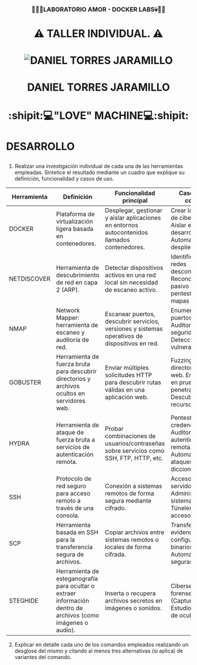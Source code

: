 ### **<p align="center">:imp::rotating_light::skull:LABORATORIO AMOR - DOCKER LABS:skull::rotating_light::imp:</p>**
# **<p align="center">:warning: TALLER INDIVIDUAL. :warning:</p>**
# <p align="center">![DANIEL TORRES JARAMILLO](https://cdn.hashnode.com/res/hashnode/image/upload/v1721789878989/a33685bd-c727-4147-90b5-101ab06186a7.jpeg?w=1600&h=840&fit=crop&crop=entropy&auto=compress,format&format=webp)</p>

# <p align="center">DANIEL TORRES JARAMILLO
# <p align="center">:shipit::computer:**"LOVE" MACHINE**:computer::shipit: </p>

# <p align="LEFT">DESARROLLO
1.	Realizar una investigación individual de cada una de las herramientas empleadas. Sintetice el resultado mediante un cuadro que explique su definición, funcionalidad y casos de uso.

|      Herramienta     |      Definición                                                                                                       |      Funcionalidad principal                                                                            |      Casos de uso comunes                                                                                                                      |
|----------------------|-----------------------------------------------------------------------------------------------------------------------|---------------------------------------------------------------------------------------------------------|------------------------------------------------------------------------------------------------------------------------------------------------|
|     DOCKER           |     Plataforma de virtualización ligera basada en contenedores.                                                       |     Desplegar, gestionar y aislar aplicaciones   en entornos autocontenidos llamados contenedores.      | Crear laboratorios de ciberseguridad. Aislar   entornos de desarrollo. Automatizar despliegues.                         |
|     NETDISCOVER      |     Herramienta de descubrimiento de red en capa 2 (ARP).                                                             |     Detectar dispositivos activos en una red   local sin necesidad de escaneo activo.                   | Identificar hosts en redes desconocidas. Reconocimiento pasivo en pentesting. Crear   mapas de red.                      |
|     NMAP             |     Network Mapper: herramienta de escaneo y auditoría de red.                                                        |     Escanear puertos, descubrir servicios,   versiones y sistemas operativos de dispositivos en red.    | Enumeración de puertos abiertos. Auditorías de seguridad. Detección de vulnerabilidades.                               |
|     GOBUSTER         |     Herramienta de fuerza bruta para descubrir directorios y archivos   ocultos en servidores web.                    |     Enviar múltiples solicitudes HTTP para   descubrir rutas válidas en una aplicación web.             | Fuzzing   de directorios/archivos web. Enumeración en pruebas de penetración web. Descubrimiento de recursos ocultos.    |
|     HYDRA            |     Herramienta de ataque de fuerza bruta a servicios de autenticación   remota.                                      |     Probar combinaciones de usuarios/contraseñas   sobre servicios como SSH, FTP, HTTP, etc.            | Pentesting de credenciales. Auditoría de autenticación remota. Automatización de ataques por diccionario.              |
|     SSH              |     Protocolo de red seguro para acceso remoto a través de una consola.                                               |     Conexión a sistemas remotos de forma segura   mediante cifrado.                                     | Acceso   remoto a servidores. Administración de sistemas Linux. Túneles   SSH para acceso seguro.                          |
|     SCP              |     Herramienta basada en SSH para la transferencia segura de archivos.                                               |     Copiar archivos entre sistemas remotos o   locales de forma cifrada.                                | Transferencia de evidencias. Migrar   configuraciones o binarios. Automatizar copias seguras.                            |
|     STEGHIDE         |     Herramienta de esteganografía para ocultar o extraer información   dentro de archivos (como imágenes o audio).    |     Inserta o recupera archivos secretos en   imágenes o sonidos.                                       | Ciberseguridad forense. CTFs   (Capture The Flag). Estudio   de técnicas de ocultación.                                    |

2.	Explicar en detalle cada uno de los comandos empleados realizando un desglose del mismo y citando al menos tres alternativas (si aplica) de variantes del comando.
